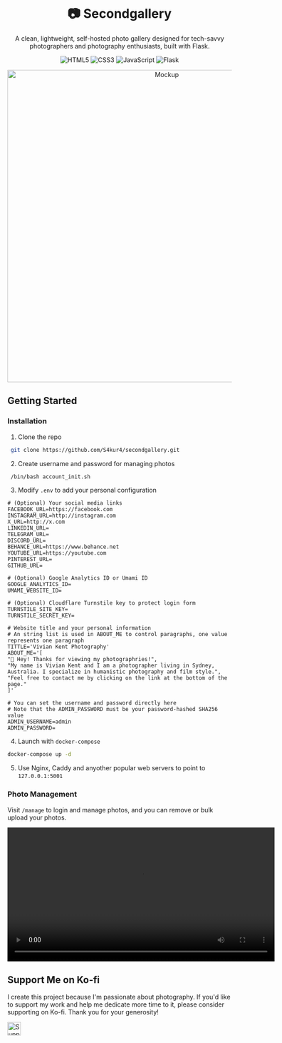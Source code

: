 <div align="center">

# 📷 Secondgallery

A clean, lightweight, self-hosted photo gallery designed for tech-savvy photographers and photography enthusiasts, built with Flask.

![HTML5](https://img.shields.io/badge/html5-%23E34F26.svg?style=for-the-badge&logo=html5&logoColor=white) ![CSS3](https://img.shields.io/badge/css3-%231572B6.svg?style=for-the-badge&logo=css3&logoColor=white) ![JavaScript](https://img.shields.io/badge/javascript-%23323330.svg?style=for-the-badge&logo=javascript&logoColor=white) ![Flask](https://img.shields.io/badge/flask-%23000.svg?style=for-the-badge&logo=flask&logoColor=white)

</div>

<div align="center">
  <img src="/mockup.png?raw=true" alt="Mockup" width="700">
</div>

## Getting Started

### Installation

1. Clone the repo

```sh
 git clone https://github.com/S4kur4/secondgallery.git
```

2. Create username and password for managing photos

```sh
 /bin/bash account_init.sh
```
3. Modify `.env` to add your personal configuration

```
# (Optional) Your social media links
FACEBOOK_URL=https://facebook.com
INSTAGRAM_URL=http://instagram.com
X_URL=http://x.com
LINKEDIN_URL=
TELEGRAM_URL=
DISCORD_URL=
BEHANCE_URL=https://www.behance.net
YOUTUBE_URL=https://youtube.com
PINTEREST_URL=
GITHUB_URL=
```
```
# (Optional) Google Analytics ID or Umami ID
GOOGLE_ANALYTICS_ID=
UMAMI_WEBSITE_ID=
```
```
# (Optional) Cloudflare Turnstile key to protect login form
TURNSTILE_SITE_KEY=
TURNSTILE_SECRET_KEY=
```
```
# Website title and your personal information
# An string list is used in ABOUT_ME to control paragraphs, one value represents one paragraph
TITTLE='Vivian Kent Photography'
ABOUT_ME='[
"👋 Hey! Thanks for viewing my photographries!",
"My name is Vivian Kent and I am a photographer living in Sydney, Australia. I specialize in humanistic photography and film style.",
"Feel free to contact me by clicking on the link at the bottom of the page."
]'
```
```
# You can set the username and password directly here
# Note that the ADMIN_PASSWORD must be your password-hashed SHA256 value
ADMIN_USERNAME=admin
ADMIN_PASSWORD=
```
4.  Launch with `docker-compose`

```sh
docker-compose up -d
```

5. Use Nginx, Caddy and anyother popular web servers to point to `127.0.0.1:5001`

### Photo Management

Visit `/manage` to login and manage photos, and you can remove or bulk upload your photos.

<video src="https://github.com/user-attachments/assets/701ab063-a256-435b-ac5a-4f3a06aea8fa" controls width="600"></video>

## Support Me on Ko-fi

I create this project because I'm passionate about photography. If you'd like to support my work and help me dedicate more time to it, please consider supporting on Ko-fi. Thank you for your generosity!

<a href="https://ko-fi.com/s4kur4_" target="_blank">
    <img src="https://ko-fi.com/img/githubbutton_sm.svg" alt="Support me on Ko-fi" style="height:30px;">
</a>
